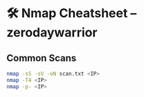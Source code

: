 # 🛠️ Nmap Cheatsheet – zerodaywarrior

## Common Scans
```bash
nmap -sS -sV -oN scan.txt <IP>
nmap -T4 <IP>
nmap -p- <IP>
